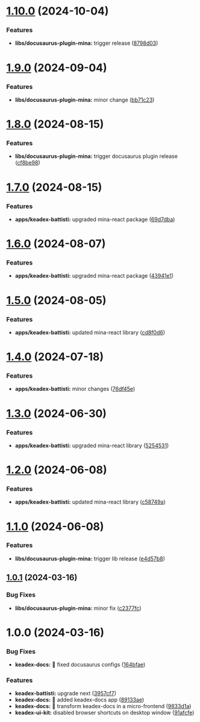 # [1.10.0](https://github.com/keadex/keadex/compare/docusaurus-plugin-mina@1.9.0...docusaurus-plugin-mina@1.10.0) (2024-10-04)


### Features

* **libs/docusaurus-plugin-mina:** trigger release ([8798d03](https://github.com/keadex/keadex/commit/8798d030a0a1e9a52b56cc7607c19c6726f11625))

# [1.9.0](https://github.com/keadex/keadex/compare/docusaurus-plugin-mina@1.8.0...docusaurus-plugin-mina@1.9.0) (2024-09-04)


### Features

* **libs/docusaurus-plugin-mina:** minor change ([bb71c23](https://github.com/keadex/keadex/commit/bb71c238797ac1251f4c44c23167d65b4c53a8c1))

# [1.8.0](https://github.com/keadex/keadex/compare/docusaurus-plugin-mina@1.7.0...docusaurus-plugin-mina@1.8.0) (2024-08-15)


### Features

* **libs/docusaurus-plugin-mina:** trigger docusaurus plugin release ([cf8be98](https://github.com/keadex/keadex/commit/cf8be988b783eee43b8b1ddcc3860cee77508cfd))

# [1.7.0](https://github.com/keadex/keadex/compare/docusaurus-plugin-mina@1.6.0...docusaurus-plugin-mina@1.7.0) (2024-08-15)


### Features

* **apps/keadex-battisti:** upgraded mina-react package ([69d7dba](https://github.com/keadex/keadex/commit/69d7dba3ca2ca08e76bba324739b444c85b0167e))

# [1.6.0](https://github.com/keadex/keadex/compare/docusaurus-plugin-mina@1.5.0...docusaurus-plugin-mina@1.6.0) (2024-08-07)


### Features

* **apps/keadex-battisti:** upgraded mina-react package ([43941e1](https://github.com/keadex/keadex/commit/43941e1fdbf80cd7461f577ee5cc41bc55495250))

# [1.5.0](https://github.com/keadex/keadex/compare/docusaurus-plugin-mina@1.4.0...docusaurus-plugin-mina@1.5.0) (2024-08-05)


### Features

* **apps/keadex-battisti:** updated mina-react library ([cd8f0d6](https://github.com/keadex/keadex/commit/cd8f0d61ef1dd5e2220d6575faf1fb5ad71f8687))

# [1.4.0](https://github.com/keadex/keadex/compare/docusaurus-plugin-mina@1.3.0...docusaurus-plugin-mina@1.4.0) (2024-07-18)


### Features

* **apps/keadex-battisti:** minor changes ([76df45e](https://github.com/keadex/keadex/commit/76df45ed2cae2d1f77359f2d337da6b6ca3af89c))

# [1.3.0](https://github.com/keadex/keadex/compare/docusaurus-plugin-mina@1.2.0...docusaurus-plugin-mina@1.3.0) (2024-06-30)


### Features

* **apps/keadex-battisti:** upgraded mina-react library ([5254531](https://github.com/keadex/keadex/commit/5254531175315b07e50840f09bd4565d1ab849b9))

# [1.2.0](https://github.com/keadex/keadex/compare/docusaurus-plugin-mina@1.1.0...docusaurus-plugin-mina@1.2.0) (2024-06-08)


### Features

* **apps/keadex-battisti:** updated mina-react library ([c58749a](https://github.com/keadex/keadex/commit/c58749af519b6fd747427b5c820b7e2cb81c062f))

# [1.1.0](https://github.com/keadex/keadex/compare/docusaurus-plugin-mina@1.0.1...docusaurus-plugin-mina@1.1.0) (2024-06-08)


### Features

* **libs/docusaurus-plugin-mina:** trigger lib release ([e4d57b8](https://github.com/keadex/keadex/commit/e4d57b8b48c58a6d4e4c64143513323a629a6dbe))

## [1.0.1](https://github.com/keadex/keadex/compare/docusaurus-plugin-mina@1.0.0...docusaurus-plugin-mina@1.0.1) (2024-03-16)


### Bug Fixes

* **libs/docusaurus-plugin-mina:** minor fix ([c2377fc](https://github.com/keadex/keadex/commit/c2377fc24bd8d0babbc6b73f436f15e0ed5da15f))

# 1.0.0 (2024-03-16)


### Bug Fixes

* **keadex-docs:** 🐛 fixed docusaurus configs ([164bfae](https://github.com/keadex/keadex/commit/164bfae3dc4e97551c7487778a94b3e58a0822a6))


### Features

* **keadex-battisti:** upgrade next ([3957cf7](https://github.com/keadex/keadex/commit/3957cf789cb681f9b3105ef8d9073d178c51f5d7))
* **keadex-docs:** 🎸 added keadex-docs app ([89133ae](https://github.com/keadex/keadex/commit/89133ae4be67339784f1fb8e881d597c7792b81a))
* **keadex-docs:** 🎸 transform keadex-docs in a micro-frontend ([9833d1a](https://github.com/keadex/keadex/commit/9833d1ac6f24734d6dcbd45bce282d071a98720e))
* **keadex-ui-kit:** disabled browser shortcuts on desktop window ([91afcfe](https://github.com/keadex/keadex/commit/91afcfebb815319d033afd629721b24c63115386))
